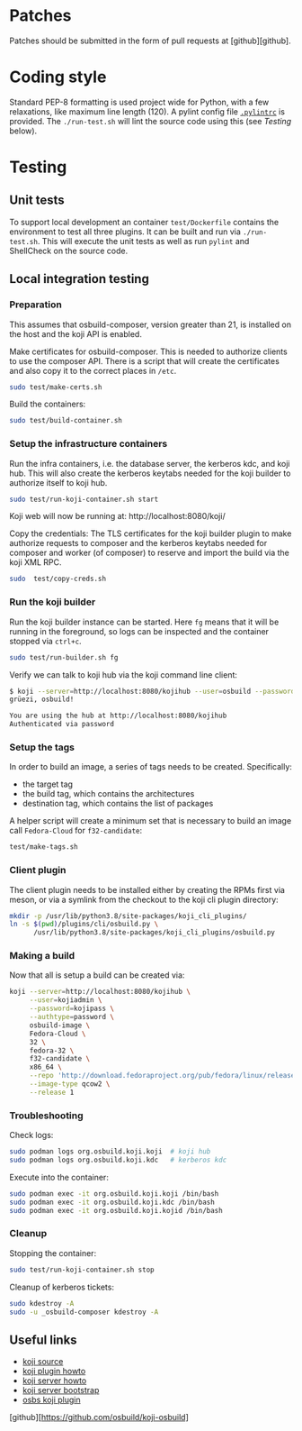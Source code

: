 # Patches

Patches should be submitted in the form of pull requests at
[github][github].

# Coding style

Standard PEP-8 formatting is used project wide for Python, with a few
relaxations, like maximum line length (120). A pylint config file
[`.pylintrc`](.pylintrc) is provided. The `./run-test.sh` will lint
the source code using this (see *Testing* below).

# Testing

## Unit tests

To support local development an container `test/Dockerfile` contains
the environment to test all three plugins. It can be built and run
via `./run-test.sh`. This will execute the unit tests as well as
run `pylint` and ShellCheck on the source code.

## Local integration testing

### Preparation

This assumes that osbuild-composer, version greater than 21, is
installed on the host and the koji API is enabled.

Make certificates for osbuild-composer. This is needed to authorize
clients to use the composer API. There is a script that will create
the certificates and also copy it to the correct places in `/etc`.

```sh
sudo test/make-certs.sh
```

Build the containers:

```sh
sudo test/build-container.sh
```

### Setup the infrastructure containers

Run the infra containers, i.e. the database server, the kerberos kdc,
and koji hub. This will also create the kerberos keytabs needed for
the koji builder to authorize itself to koji hub.

```sh
sudo test/run-koji-container.sh start
```

Koji web will now be running at: http://localhost:8080/koji/


Copy the credentials: The TLS certificates for the koji builder plugin
to make authorize requests to composer and the kerberos keytabs
needed for composer and worker (of composer) to reserve and import the
build via the koji XML RPC.

```sh
sudo  test/copy-creds.sh
```

### Run the koji builder

Run the koji builder instance can be started. Here `fg` means that
it will be running in the foreground, so logs can be inspected and
the container stopped via `ctrl+c`.

```sh
sudo test/run-builder.sh fg
```

Verify we can talk to koji hub via the koji command line client:

```sh
$ koji --server=http://localhost:8080/kojihub --user=osbuild --password=osbuildpass --authtype=password hello
grüezi, osbuild!

You are using the hub at http://localhost:8080/kojihub
Authenticated via password
```

### Setup the tags

In order to build an image, a series of tags needs to be created.
Specifically:

 * the target tag
 * the build tag, which contains the architectures
 * destination tag, which contains the list of packages

A helper script will create a minimum set that is necessary to build
an image call `Fedora-Cloud` for `f32-candidate`:

```sh
test/make-tags.sh
```

### Client plugin

The client plugin needs to be installed either by creating the RPMs
first via meson, or via a symlink from the checkout to the koji cli
plugin directory:

```sh
mkdir -p /usr/lib/python3.8/site-packages/koji_cli_plugins/
ln -s $(pwd)/plugins/cli/osbuild.py \
	  /usr/lib/python3.8/site-packages/koji_cli_plugins/osbuild.py
```

### Making a build

Now that all is setup a build can be created via:

```sh
koji --server=http://localhost:8080/kojihub \
     --user=kojiadmin \
	 --password=kojipass \
	 --authtype=password \
	 osbuild-image \
	 Fedora-Cloud \
	 32 \
	 fedora-32 \
	 f32-candidate \
	 x86_64 \
	 --repo 'http://download.fedoraproject.org/pub/fedora/linux/releases/32/Everything/$arch/os/' \
	 --image-type qcow2 \
	 --release 1
```

### Troubleshooting

Check logs:

```sh
sudo podman logs org.osbuild.koji.koji  # koji hub
sudo podman logs org.osbuild.koji.kdc   # kerberos kdc
```

Execute into the container:

```sh
sudo podman exec -it org.osbuild.koji.koji /bin/bash
sudo podman exec -it org.osbuild.koji.kdc /bin/bash
sudo podman exec -it org.osbuild.koji.kojid /bin/bash
```

### Cleanup

Stopping the container:

```sh
sudo test/run-koji-container.sh stop
```

Cleanup of kerberos tickets:
```sh
sudo kdestroy -A
sudo -u _osbuild-composer kdestroy -A
```

## Useful links

- [koji source](https://pagure.io/koji/tree/master)
- [koji plugin howto](https://docs.pagure.org/koji/writing_a_plugin/)
- [koji server howto](https://docs.pagure.org/koji/server_howto/)
- [koji server bootstrap](https://docs.pagure.org/koji/server_bootstrap/)
- [osbs koji plugin](https://github.com/containerbuildsystem/koji-containerbuild/)

[github][https://github.com/osbuild/koji-osbuild]
